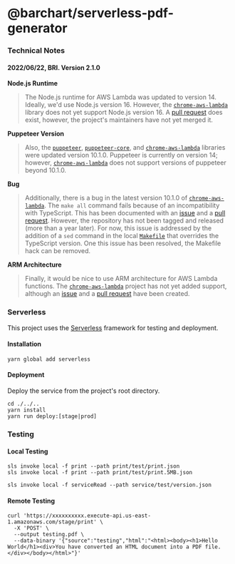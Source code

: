 # @barchart/serverless-pdf-generator

### Technical Notes

#### 2022/06/22, BRI. Version 2.1.0

**Node.js Runtime**

> The Node.js runtime for AWS Lambda was updated to version 14. Ideally, we'd use Node.js version 16. However, the [`chrome-aws-lambda`](https://github.com/alixaxel/chrome-aws-lambda) library does not yet support Node.js version 16. A [pull request](https://github.com/alixaxel/chrome-aws-lambda/pull/274) does exist, however, the project's maintainers have not yet merged it.

**Puppeteer Version**

> Also, the [`puppeteer`](https://github.com/puppeteer/puppeteer), [`puppeteer-core`](https://github.com/puppeteer/puppeteer), and [`chrome-aws-lambda`](https://github.com/alixaxel/chrome-aws-lambda) libraries were updated version 10.1.0. Puppeteer is currently on version 14; however, [`chrome-aws-lambda`](https://github.com/alixaxel/chrome-aws-lambda) does not support versions of puppeteer beyond 10.1.0.

**Bug**

> Additionally, there is a bug in the latest version 10.1.0 of [`chrome-aws-lambda`](https://github.com/alixaxel/chrome-aws-lambda). The `make all` command fails because of an incompatibility with TypeScript. This has been documented with an [issue](https://github.com/alixaxel/chrome-aws-lambda/issues/236) and a [pull request](https://github.com/alixaxel/chrome-aws-lambda/pull/237). However, the repository has not been tagged and released (more than a year later). For now, this issue is addressed by the addition of a `sed` command in the local [`Makefile`](https://github.com/barchart/aws-lambda-pdf-generator/blob/master/packages/api/Makefile) that overrides the TypeScript version. One this issue has been resolved, the Makefile hack can be removed.

**ARM Architecture**

> Finally, it would be nice to use ARM architecture for AWS Lambda functions. The [`chrome-aws-lambda`](https://github.com/alixaxel/chrome-aws-lambda) project has not yet added support, although an [issue](https://github.com/alixaxel/chrome-aws-lambda/issues/275) and a [pull request](https://github.com/alixaxel/chrome-aws-lambda/pull/274) have been created.

### Serverless

This project uses the [Serverless](https://serverless.com/) framework for testing and deployment.

#### Installation

```shell
yarn global add serverless
```

#### Deployment

Deploy the service from the project's root directory.

```shell
cd ./../..
yarn install
yarn run deploy:[stage|prod]
```

### Testing

#### Local Testing

```shell
sls invoke local -f print --path print/test/print.json
sls invoke local -f print --path print/test/print.5MB.json

sls invoke local -f serviceRead --path service/test/version.json
```

#### Remote Testing

```shell
curl 'https://xxxxxxxxxx.execute-api.us-east-1.amazonaws.com/stage/print' \
  -X 'POST' \
  --output testing.pdf \
  --data-binary '{"source":"testing","html":"<html><body><h1>Hello World</h1><div>You have converted an HTML document into a PDF file.</div></body></html>"}'
```